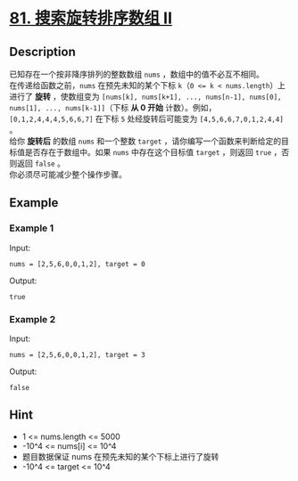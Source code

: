 # [81. 搜索旋转排序数组 II](https://leetcode.cn/problems/search-in-rotated-sorted-array-ii/description/)
## Description
已知存在一个按非降序排列的整数数组 `nums` ，数组中的值不必互不相同。  
在传递给函数之前，`nums` 在预先未知的某个下标 `k`（`0 <= k < nums.length`）上进行了 **旋转** ，使数组变为 `[nums[k], nums[k+1], ..., nums[n-1], nums[0], nums[1], ..., nums[k-1]]`（下标 **从 0 开始** 计数）。例如， `[0,1,2,4,4,4,5,6,6,7]` 在下标 `5` 处经旋转后可能变为 `[4,5,6,6,7,0,1,2,4,4]` 。  
给你 **旋转后** 的数组 `nums` 和一个整数 `target` ，请你编写一个函数来判断给定的目标值是否存在于数组中。如果 `nums` 中存在这个目标值 `target` ，则返回 `true` ，否则返回 `false` 。  
你必须尽可能减少整个操作步骤。  
## Example
### Example 1
Input:  
```
nums = [2,5,6,0,0,1,2], target = 0
```
Output:
```
true
```
### Example 2
Input:  
```
nums = [2,5,6,0,0,1,2], target = 3
```
Output:
```
false
```
## Hint
- 1 <= nums.length <= 5000
- -10^4 <= nums[i] <= 10^4
- 题目数据保证 nums 在预先未知的某个下标上进行了旋转
- -10^4 <= target <= 10^4
